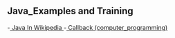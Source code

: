 ## Java_Examples and Training
-<a href="https://en.wikipedia.org/wiki/Java_(programming_language)"> Java In Wikipedia </a>
-<a href="https://en.wikipedia.org/wiki/Callback_(computer_programming)"> Callback (computer_programming) </a>